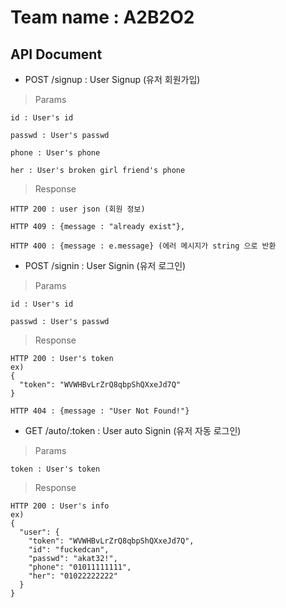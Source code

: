 # Team name : A2B2O2

## API Document

* POST /signup : User Signup (유저 회원가입)

> Params

    id : User's id

    passwd : User's passwd

    phone : User's phone

    her : User's broken girl friend's phone

> Response

    HTTP 200 : user json (회원 정보)

    HTTP 409 : {message : "already exist"},

    HTTP 400 : {message : e.message} (에러 메시지가 string 으로 반환

* POST /signin : User Signin (유저 로그인)

> Params

    id : User's id

    passwd : User's passwd

> Response

    HTTP 200 : User's token
    ex)
    {
      "token": "WVWHBvLrZrQ8qbpShQXxeJd7Q"
    }

    HTTP 404 : {message : "User Not Found!"}

* GET /auto/:token : User auto Signin (유저 자동 로그인)

> Params

    token : User's token

> Response

    HTTP 200 : User's info
    ex)
    {
      "user": {
        "token": "WVWHBvLrZrQ8qbpShQXxeJd7Q",
        "id": "fuckedcan",
        "passwd": "akat32!",
        "phone": "01011111111",
        "her": "01022222222"
      }
    }
